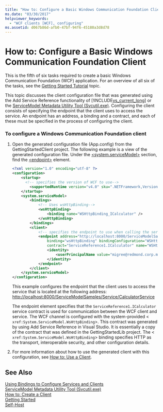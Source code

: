 ```yaml
---
title: "How to: Configure a Basic Windows Communication Foundation Client"
ms.date: "03/30/2017"
helpviewer_keywords: 
  - "WCF clients [WCF], configuring"
ms.assetid: d067b86d-afb0-47bf-94f6-45180a3d8d78
---
```

# How to: Configure a Basic Windows Communication Foundation Client
This is the fifth of six tasks required to create a basic Windows Communication Foundation (WCF) application. For an overview of all six of the tasks, see the [Getting Started Tutorial](../../../docs/framework/wcf/getting-started-tutorial.md) topic.  
  
 This topic discusses the client configuration file that was generated using the Add Service Reference functionality of [!INCLUDE[vs_current_long](../../../includes/vs-current-long-md.md)] or the [ServiceModel Metadata Utility Tool (Svcutil.exe)](../../../docs/framework/wcf/servicemodel-metadata-utility-tool-svcutil-exe.md). Configuring the client consists of specifying the endpoint that the client uses to access the service. An endpoint has an address, a binding and a contract, and each of these must be specified in the process of configuring the client.  
  
### To configure a Windows Communication Foundation client  
  
1. Open the generated configuration file (App.config) from the GettingStartedClient project. The following example is a view of the generated configuration file. Under the [\<system.serviceModel>](../../../docs/framework/configure-apps/file-schema/wcf/system-servicemodel.md) section, find the [\<endpoint>](http://msdn.microsoft.com/library/13aa23b7-2f08-4add-8dbf-a99f8127c017) element.  
  
   ```xml  
   <?xml version="1.0" encoding="utf-8" ?>  
   <configuration>  
       <startup>   
         <!-- specifies the version of WCF to use-->  
           <supportedRuntime version="v4.0" sku=".NETFramework,Version=v4.5,Profile=Client" />  
       </startup>  
       <system.serviceModel>  
           <bindings>  
               <!-- Uses wsHttpBinding-->  
               <wsHttpBinding>  
                   <binding name="WSHttpBinding_ICalculator" />  
               </wsHttpBinding>  
           </bindings>  
           <client>  
               <!-- specifies the endpoint to use when calling the service -->  
               <endpoint address="http://localhost:8000/ServiceModelSamples/Service/CalculatorService"  
                   binding="wsHttpBinding" bindingConfiguration="WSHttpBinding_ICalculator"  
                   contract="ServiceReference1.ICalculator" name="WSHttpBinding_ICalculator">  
                   <identity>  
                       <userPrincipalName value="migree@redmond.corp.microsoft.com" />  
                   </identity>  
               </endpoint>  
           </client>  
       </system.serviceModel>  
   </configuration>   
   ```  
  
    This example configures the endpoint that the client uses to access the service that is located at the following address: <http://localhost:8000/ServiceModelSamples/Service/CalculatorService>  
  
    The endpoint element specifies that the `ServiceReference1.ICalculator` service contract is used for communication between the WCF client and service. The WCF channel is configured with the system-provided <<!--zz xref:System.ServiceModel.WsHttpBinding --> `xref:System.ServiceModel.WsHttpBinding`>. This contract was generated by using Add Service Reference in Visual Studio. It is essentially a copy of the contract that was defined in the GettingStartedLib project. The <<!--zz xref:System.ServiceModel.WsHttpBinding --> `xref:System.ServiceModel.WsHttpBinding`> binding specifies HTTP as the transport, interoperable security, and other configuration details.  
  
2. For more information about how to use the generated client with this configuration, see [How to: Use a Client](../../../docs/framework/wcf/how-to-use-a-wcf-client.md).  
  
## See Also  
 [Using Bindings to Configure Services and Clients](../../../docs/framework/wcf/using-bindings-to-configure-services-and-clients.md)  
 [ServiceModel Metadata Utility Tool (Svcutil.exe)](../../../docs/framework/wcf/servicemodel-metadata-utility-tool-svcutil-exe.md)  
 [How to: Create a Client](../../../docs/framework/wcf/how-to-create-a-wcf-client.md)  
 [Getting Started](../../../docs/framework/wcf/samples/getting-started-sample.md)  
 [Self-Host](../../../docs/framework/wcf/samples/self-host.md)

